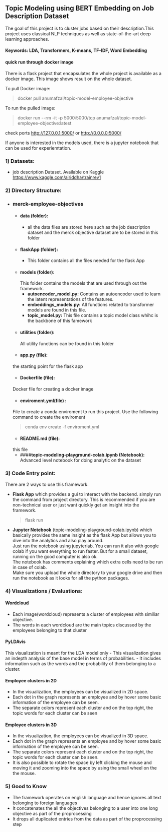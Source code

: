 ## Topic Modeling using BERT Embedding on Job Description Dataset

The goal of this project is to cluster jobs based on their description.This project uses classical NLP techniques as well as
state-of-the-art deep learning approaches.
#### Keywords: LDA, Transformers, K-means, TF-IDF, Word Embedding

#### quick run through docker image
There is a flask project that encapsulates the whole project is available as a docker image.
This image shows result on the whole dataset.

To pull Docker image:
> docker pull anumafzal/topic-model-employee-objective

To run the pulled image:
> docker run --rm -it -p 5000:5000/tcp anumafzal/topic-model-employee-objective:latest


check ports http://127.0.0.1:5000/ or http://0.0.0.0:5000/

If anyone is interested in the models used, there is a jupyter notebook that can be used for experiemtation.

### 1) Datasets:

- job description Dataset. Available on Kaggle
https://www.kaggle.com/airiddha/trainrev1

### 2) Directory Structure:

- ### merck-employee-objectives
    - #### __data (folder):__
        - all the data files are stored here such as the job description dataset and the merck objective dataset are to be stored in this folder
    - #### __flaskApp (folder):__
        - This folder contains all the files needed for the flask App
    - #### __models (folder):__
        This folder contains the models that are used through out the framework.
        - __autoencoder_model.py:__ Contains an autoencoder used to learn the latent representations of the features.
        - __embeddings_models.py:__ All functions related to transformer models are found in this file.
        - __topic_model.py:__ This file contains a topic model class whihc is the backbone of this famework
    - #### __utilities (folder):__
        All utility functions can be found in this folder
    - #### __app.py (file):__
    the starting point for the flask app
    - #### __Dockerfile (file):__
    Docker file for creating a docker image
    - #### __enviroment.yml(file)__ :
    File to create a conda enviroment to run this project. Use the following command to create the enviroment
    > conda env create -f enviroment.yml
    - #### __README.md (file):__
    this file
    - ####__topic-modeling-playground-colab.ipynb (Notebook):__
    Advanced level notebook for doing analytic on the dataset

### 3) Code Entry point:

There are 2 ways to use this framework.
- __Flask App__ which provides a gui to interact with the backend. simply run the command from project directory. This is recommended if you are non-technical user or just want quickly get an insight into the framework.
    > flask run

- __Jupyter Notebook__ (topic-modeling-playground-colab.ipynb) which basically provides the same insight as the flask App but allows you to dive into the analytics and also play around.\
 Just run the notebook using jupyterlab. You can run it also with google colab if you want everything to run faster. But for a small dataset, running on the good computer is also ok.\
  The notebook has comments explaining which extra cells need to be run in case of colab. \
  Make sure you upload the whole directory to your google drive and then run the notebook as it looks for all the python packages.

### 4) Visualizations / Evaluations:

#### Wordcloud
   - Each image(wordcloud) represents a cluster of employees with similiar objective.
   - The words in each wordcloud are the main topics discussed by the employees belonging to that cluster

#### PyLDAvis
This visualization is meant for the LDA model only
    - This visualization gives an indepth analysis of the base model in terms of probabilities.
    - It includes information such as the words and the probability of them belonging to a cluster.
#### Employee clusters in 2D
   - In the visualization, the employees can be visualized in 2D space.
   - Each dot in the graph represents an employee and by hover some basic information of the employee can be seen.
   - The separate colors represent each cluster and on the top right, the topic words for each cluster can be seen
#### Employee clusters in 3D
   - In the visualization, the employees can be visualized in 3D space.
   - Each dot in the graph represents an employee and by hover some basic information of the employee can be seen.
   - The separate colors represent each cluster and on the top right, the topic words for each cluster can be seen.
   - It is also possible to rotate the space by left clicking the mouse and moving it and zooming into the space by using the small
        wheel on the the mouse.

### 5) Good to Know
- The framework operates on english language and hence ignores all text belonging to foreign languages
- It concatenates the all the objectives belonging to a user into one long objective as part of the proprocessing
- It drops all duplicated entries from the data as part of the proprocessing step
